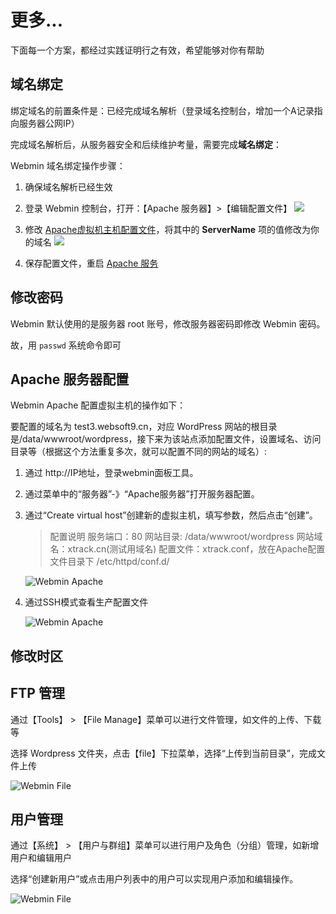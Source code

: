 # 更多...

下面每一个方案，都经过实践证明行之有效，希望能够对你有帮助

## 域名绑定

绑定域名的前置条件是：已经完成域名解析（登录域名控制台，增加一个A记录指向服务器公网IP）  

完成域名解析后，从服务器安全和后续维护考量，需要完成**域名绑定**：

Webmin 域名绑定操作步骤：

1. 确保域名解析已经生效  

2. 登录 Webmin 控制台，打开：【Apache 服务器】>【编辑配置文件】
   ![](https://libs.websoft9.com/Websoft9/DocsPicture/zh/webmin/webmin-confapache001-websoft9.png)

3. 修改 [Apache虚拟机主机配置文件](/zh/stack-components.md#apache)，将其中的 **ServerName** 项的值修改为你的域名
   ![](https://libs.websoft9.com/Websoft9/DocsPicture/zh/webmin/webmin-confapache002-websoft9.png)

4. 保存配置文件，重启 [Apache 服务](/zh/admin-services.md#apache)

## 修改密码

Webmin 默认使用的是服务器 root 账号，修改服务器密码即修改 Webmin 密码。  

故，用 `passwd` 系统命令即可

## Apache 服务器配置

Webmin Apache 配置虚拟主机的操作如下：

要配置的域名为 test3.websoft9.cn，对应 WordPress 网站的根目录是/data/wwwroot/wordpress，接下来为该站点添加配置文件，设置域名、访问目录等（根据这个方法重复多次，就可以配置不同的网站的域名）:

1. 通过 http://IP地址，登录webmin面板工具。

2. 通过菜单中的“服务器”-》“Apache服务器”打开服务器配置。

3. 通过“Create virtual host”创建新的虚拟主机，填写参数，然后点击“创建”。
   > 配置说明
     服务端口：80
     网站目录: /data/wwwroot/wordpress 
     网站域名：xtrack.cn(测试用域名)
     配置文件：xtrack.conf，放在Apache配置文件目录下 /etc/httpd/conf.d/

   ![Webmin Apache](https://libs.websoft9.com/Websoft9/DocsPicture/zh/webmin/webmin-apache-vhost-websoft9.png)

4. 通过SSH模式查看生产配置文件

   ![Webmin Apache](https://libs.websoft9.com/Websoft9/DocsPicture/zh/webmin/webmin-apache-vhost-conf-websoft9.png)


## 修改时区

## FTP 管理

通过【Tools】 > 【File Manage】菜单可以进行文件管理，如文件的上传、下载等

选择 Wordpress 文件夹，点击【file】下拉菜单，选择“上传到当前目录”，完成文件上传

   ![Webmin File](https://libs.websoft9.com/Websoft9/DocsPicture/zh/webmin/webmin-ftp-websoft9.png)

## 用户管理

通过【系统】 > 【用户与群组】菜单可以进行用户及角色（分组）管理，如新增用户和编辑用户

选择“创建新用户”或点击用户列表中的用户可以实现用户添加和编辑操作。

   ![Webmin File](https://libs.websoft9.com/Websoft9/DocsPicture/zh/webmin/webmin-user-websoft9.png)
